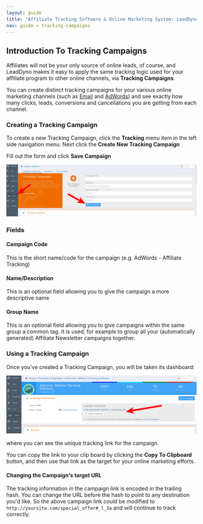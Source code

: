 ```yaml
---
layout: guide
title: "Affiliate Tracking Software & Online Marketing System: LeadDyno"
nav: guide > tracking-campaigns
---
```


## Introduction To Tracking Campaigns

Affiliates will not be your only source of online leads, of course, and LeadDyno makes it easy to apply the same
tracking logic used for your affiliate program to other online channels, via **Tracking Campaigns**.

You can create distinct tracking campaigns for your various online marketing channels (such as
[Email](/online-marketing-software-email-tracking.html) and [AdWords](/pay-per-click-tracking-software.html))
and see exactly how many clicks, leads, conversions and cancellations you are getting from each channel.

### Creating a Tracking Campaign

To create a new Tracking Campaign, click the **Tracking** menu item in the left side navigation menu.  Next click the
**Create New Tracking Campaign**

Fill out the form and click **Save Campaign**

![Creating A Tracking Campaign](img/tracking_campaign_form.png)

### Fields

#### Campaign Code

This is the short name/code for the campaign (e.g. AdWords - Affiliate Tracking)

#### Name/Description

This is an optional field allowing you to give the campaign a more descriptive name

#### Group Name

This is an optional field allowing you to give campaigns within the same group a common tag.  It is used, for example
to group all your (automatically generated) Affiliate Newsletter campaigns together.

### Using a Tracking Campaign

Once you've created a Tracking Campaign, you will be taken its dashboard:

![Creating A Tracking Campaign](img/tracking_campaign_show.png)

where you can see the unique tracking link for the campaign.

You can copy the link to your clip board by clicking the **Copy To Clipboard** button, and then use that link as the
target for your online marketing efforts.

#### Changing the Campaign's target URL

The tracking information in the campaign link is encoded in the trailing hash.  You can change the URL before the hash
to point to any destination you'd like.  So the above campaign link could be modified to `http://yoursite.com/special_offer#_l_3a`
and will continue to track correctly.
